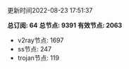 更新时间2022-08-23 17:51:37

**总订阅: 64**
**总节点: 9391**
**有效节点: 2063**
- v2ray节点: 1697
- ss节点: 247
- trojan节点: 119
